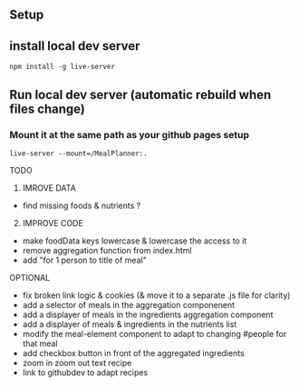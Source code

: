 
## Setup




## install local dev server

```
npm install -g live-server
```

## Run local dev server (automatic rebuild when files change)
### Mount it at the same path as your github pages setup
```
live-server --mount=/MealPlanner:.
```


TODO


1) IMROVE DATA
- find missing foods & nutrients ?


2) IMPROVE CODE
- make foodData keys lowercase & lowercase the access to it
- remove aggregation function from index.html
- add "for 1 person to title of meal"


OPTIONAL
- fix broken link logic & cookies (& move it to a separate .js file for clarity)
- add a selector of meals in the aggregation componenent
- add a displayer of meals in the ingredients aggregation component
- add a displayer of meals & ingredients in the nutrients list
- modify the meal-element component to adapt to changing #people for that meal
- add checkbox button in front of the aggregated ingredients
- zoom in zoom out text recipe
- link to githubdev to adapt recipes
